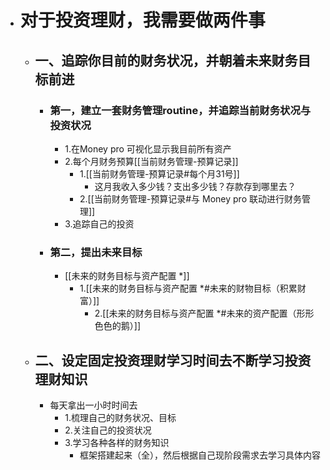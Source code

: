 - # 对于投资理财，我需要做两件事
	- ## 一、追踪你目前的财务状况，并朝着未来财务目标前进
		- ### 第一，建立一套财务管理routine，并追踪当前财务状况与投资状况
			- 1.在Money pro 可视化显示我目前所有资产
			- 2.每个月财务预算[[当前财务管理-预算记录]]
				- 1.[[当前财务管理-预算记录#每个月31号]]
					- 这月我收入多少钱？支出多少钱？存款存到哪里去？
				- 2.[[当前财务管理-预算记录#与 Money pro 联动进行财务管理]]
			- 3.追踪自己的投资
		- ### 第二，提出未来目标
			- [[未来的财务目标与资产配置 *]]
				- 1.[[未来的财务目标与资产配置 *#未来的财物目标（积累财富）]]
					- 2.[[未来的财务目标与资产配置 *#未来的资产配置（形形色色的鹅）]]
	- ## 二、设定固定投资理财学习时间去不断学习投资理财知识
		- 每天拿出一小时时间去
			- 1.梳理自己的财务状况、目标
			- 2.关注自己的投资状况
			- 3.学习各种各样的财务知识
				- 框架搭建起来（全），然后根据自己现阶段需求去学习具体内容
